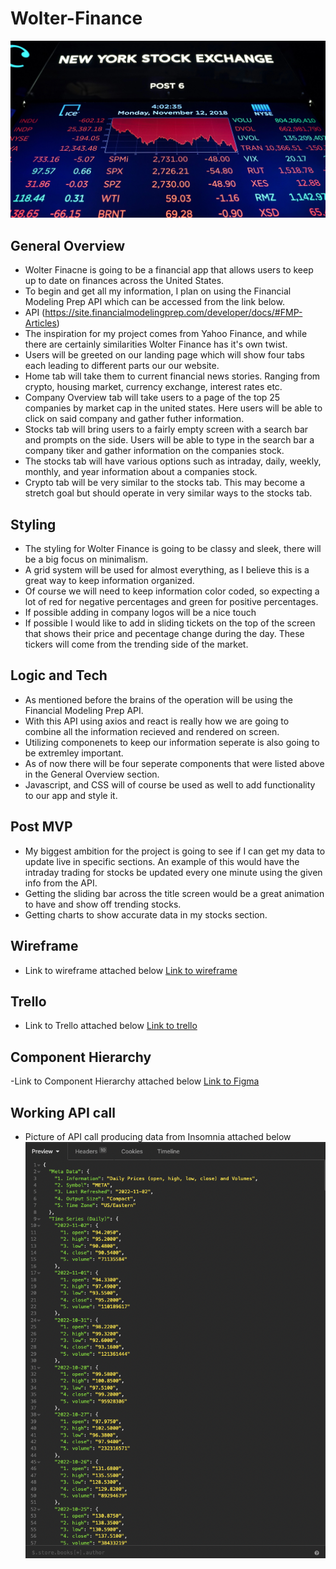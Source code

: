 # Wolter-Finance

<img alt="NYSE" width="700px" src="./Assets/NYSE STOCKMARKET.jpg" />

## General Overview

- Wolter Finacne is going to be a financial app that allows users to keep up to date on finances across the United States.
- To begin and get all my information, I plan on using the Financial Modeling Prep API which can be accessed from the link below.
- API (https://site.financialmodelingprep.com/developer/docs/#FMP-Articles)
- The inspiration for my project comes from Yahoo Finance, and while there are certainly similarities Wolter Finance has it's own twist.
- Users will be greeted on our landing page which will show four tabs each leading to different parts our our website.
- Home tab will take them to current financial news stories. Ranging from crypto, housing market, currency exchange, interest rates etc.
- Company Overview tab will take users to a page of the top 25 companies by market cap in the united states. Here users will be able to click on said company and gather futher information.
- Stocks tab will bring users to a fairly empty screen with a search bar and prompts on the side. Users will be able to type in the search bar a company tiker and gather information on the companies stock.
- The stocks tab will have various options such as intraday, daily, weekly, monthly, and year information about a companies stock.
- Crypto tab will be very similar to the stocks tab. This may become a stretch goal but should operate in very similar ways to the stocks tab.

## Styling

- The styling for Wolter Finance is going to be classy and sleek, there will be a big focus on minimalism.
- A grid system will be used for almost everything, as I believe this is a great way to keep information organized.
- Of course we will need to keep information color coded, so expecting a lot of red for negative percentages and green for positive percentages.
- If possible adding in company logos will be a nice touch
- If possible I would like to add in sliding tickets on the top of the screen that shows their price and pecentage change during the day. These tickers will come from the trending side of the market.

## Logic and Tech

- As mentioned before the brains of the operation will be using the Financial Modeling Prep API.
- With this API using axios and react is really how we are going to combine all the information recieved and rendered on screen.
- Utilizing componenets to keep our information seperate is also going to be extremley important.
- As of now there will be four seperate components that were listed above in the General Overview section.
- Javascript, and CSS will of course be used as well to add functionality to our app and style it.

## Post MVP

- My biggest ambition for the project is going to see if I can get my data to update live in specific sections. An example of this would have the intraday trading for stocks be updated every one minute using the given info from the API.
- Getting the sliding bar across the title screen would be a great animation to have and show off trending stocks.
- Getting charts to show accurate data in my stocks section.

## Wireframe

- Link to wireframe attached below
  [Link to wireframe](https://wireframe.cc/Iy8dou)

## Trello

- Link to Trello attached below
  [Link to trello](https://trello.com/b/17KqBuWN/project2)

## Component Hierarchy

-Link to Component Hierarchy attached below
[Link to Figma](https://www.figma.com/file/jSIB4QmzVyQlgOfdKb3Bze/Untitled?node-id=0%3A1)

## Working API call

- Picture of API call producing data from Insomnia attached below
  <img alt="Assets" width="500px" src="./Assets/API.png" />
